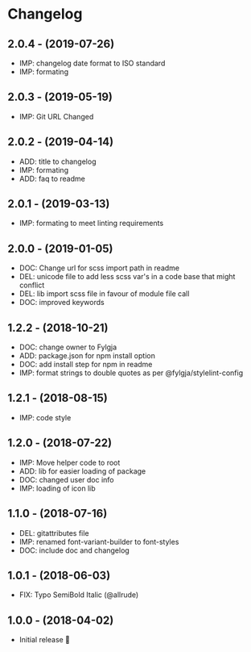 # Changelog

## 2.0.4 - (2019-07-26)
* IMP: changelog date format to ISO standard
* IMP: formating

## 2.0.3 - (2019-05-19)
* IMP: Git URL Changed

## 2.0.2 - (2019-04-14)
* ADD: title to changelog
* IMP: formating
* ADD: faq to readme

## 2.0.1 - (2019-03-13)
* IMP: formating to meet linting requirements

## 2.0.0 - (2019-01-05)
* DOC: Change url for scss import path in readme
* DEL: unicode file to add less scss var's in a code base that might conflict
* DEL: lib import scss file in favour of module file call
* DOC: improved keywords

## 1.2.2 - (2018-10-21)
* DOC: change owner to Fylgja
* ADD: package.json for npm install option
* DOC: add install step for npm in readme
* IMP: format strings to double quotes as per @fylgja/stylelint-config

## 1.2.1 - (2018-08-15)
* IMP: code style

## 1.2.0 - (2018-07-22)
* IMP: Move helper code to root
* ADD: lib for easier loading of package
* DOC: changed user doc info
* IMP: loading of icon lib

## 1.1.0 - (2018-07-16)
* DEL: gitattributes file
* IMP: renamed font-variant-builder to font-styles
* DOC: include doc and changelog

## 1.0.1 - (2018-06-03)
* FIX: Typo SemiBold Italic (@allrude)

## 1.0.0 - (2018-04-02)
* Initial release 🎉
